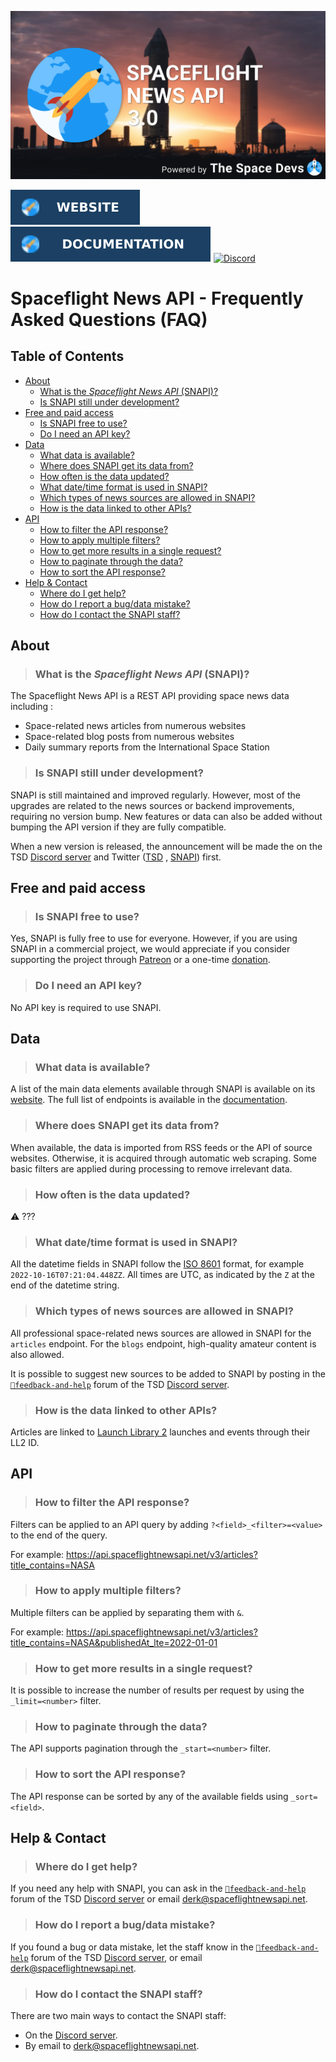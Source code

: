 ![SNAPI Cover](../assets/snapi_poster.png)

[![Website](https://raw.githubusercontent.com/TheSpaceDevs/Tutorials/b475617700544896da25f3dbf70857c111d93299/assets/badge_snapi_website.svg)](https://spaceflightnewsapi.net/)
[![Documentation](https://raw.githubusercontent.com/TheSpaceDevs/Tutorials/b475617700544896da25f3dbf70857c111d93299/assets/badge_snapi_doc.svg)](https://api.spaceflightnewsapi.net/documentation)
[![Discord](https://img.shields.io/badge/Discord-%237289DA.svg?style=for-the-badge&logo=discord&logoColor=white)](https://discord.gg/p7ntkNA)

# Spaceflight News API - Frequently Asked Questions (FAQ)

## Table of Contents

<!-- Start TOC (do not remove me) -->

* [About](#about)
    * [What is the *Spaceflight News API* (SNAPI)?](#what-is-the-spaceflight-news-api-snapi)
    * [Is SNAPI still under development?](#is-snapi-still-under-development)
* [Free and paid access](#free-and-paid-access)
    * [Is SNAPI free to use?](#is-snapi-free-to-use)
    * [Do I need an API key?](#do-i-need-an-api-key)
* [Data](#data)
    * [What data is available?](#what-data-is-available)
    * [Where does SNAPI get its data from?](#where-does-snapi-get-its-data-from)
    * [How often is the data updated?](#how-often-is-the-data-updated)
    * [What date/time format is used in SNAPI?](#what-datetime-format-is-used-in-snapi)
    * [Which types of news sources are allowed in SNAPI?](#which-types-of-news-sources-are-allowed-in-snapi)
    * [How is the data linked to other APIs?](#how-is-the-data-linked-to-other-apis)
* [API](#api)
    * [How to filter the API response?](#how-to-filter-the-api-response)
    * [How to apply multiple filters?](#how-to-apply-multiple-filters)
    * [How to get more results in a single request?](#how-to-get-more-results-in-a-single-request)
    * [How to paginate through the data?](#how-to-paginate-through-the-data)
    * [How to sort the API response?](#how-to-sort-the-api-response)
* [Help & Contact](#help--contact)
    * [Where do I get help?](#where-do-i-get-help)
    * [How do I report a bug/data mistake?](#how-do-i-report-a-bugdata-mistake)
    * [How do I contact the SNAPI staff?](#how-do-i-contact-the-snapi-staff)

## About

> ### What is the *Spaceflight News API* (SNAPI)?

The Spaceflight News API is a REST API providing space news data including :

- Space-related news articles from numerous websites
- Space-related blog posts from numerous websites
- Daily summary reports from the International Space Station

> ### Is SNAPI still under development?

SNAPI is still maintained and improved regularly. However, most of the upgrades are related to the news sources or
backend improvements, requiring no version bump. New features or data can also be added without bumping the API
version if they are fully compatible.

When a new version is released, the announcement will be made the on the
TSD [Discord server](https://discord.gg/p7ntkNA) and Twitter ([TSD](https://twitter.com/TheSpaceDevs)
, [SNAPI](https://twitter.com/the_snapi)) first.

## Free and paid access

> ### Is SNAPI free to use?

Yes, SNAPI is fully free to use for everyone. However, if you are using SNAPI in a commercial project, we would
appreciate if you consider supporting the project through [Patreon](https://www.patreon.com/thespacedevs) or a
one-time [donation](https://ko-fi.com/derkweijers).

> ### Do I need an API key?

No API key is required to use SNAPI.

## Data

> ### What data is available?

A list of the main data elements available through SNAPI is available on its [website](https://spaceflightnewsapi.net/).
The full list of endpoints is available in the [documentation](https://api.spaceflightnewsapi.net/documentation).

> ### Where does SNAPI get its data from?

When available, the data is imported from RSS feeds or the API of source websites.
Otherwise, it is acquired through automatic web scraping.
Some basic filters are applied during processing to remove irrelevant data.


> ### How often is the data updated?

:warning: ???

> ### What date/time format is used in SNAPI?

All the datetime fields in SNAPI follow the [ISO 8601](https://en.wikipedia.org/wiki/ISO_8601) format, for example
`2022-10-16T07:21:04.448ZZ`. All times are UTC, as indicated by the `Z` at the end of the datetime string.

> ### Which types of news sources are allowed in SNAPI?

All professional space-related news sources are allowed in SNAPI for the `articles` endpoint.
For the `blogs` endpoint, high-quality amateur content is also allowed.

It is possible to suggest new sources to be added to SNAPI by posting in the
[`💬feedback-and-help`](https://discord.com/channels/676725644444565514/1019976345884827750) forum of the TSD
[Discord server](https://discord.gg/p7ntkNA).

> ### How is the data linked to other APIs?

Articles are linked to [Launch Library 2](https://thespacedevs.com/llapi) launches and events through their LL2 ID.

## API

> ### How to filter the API response?

Filters can be applied to an API query by adding `?<field>_<filter>=<value>` to the end of the query.

For example: https://api.spaceflightnewsapi.net/v3/articles?title_contains=NASA

> ### How to apply multiple filters?

Multiple filters can be applied by separating them with `&`.

For example: https://api.spaceflightnewsapi.net/v3/articles?title_contains=NASA&publishedAt_lte=2022-01-01


> ### How to get more results in a single request?

It is possible to increase the number of results per request by using the `_limit=<number>` filter.

> ### How to paginate through the data?

The API supports pagination through the `_start=<number>` filter.

> ### How to sort the API response?

The API response can be sorted by any of the available fields using `_sort=<field>`.

## Help & Contact

> ### Where do I get help?
If you need any help with SNAPI, you can ask in the
[`💬feedback-and-help`](https://discord.com/channels/676725644444565514/1019976345884827750) forum of the TSD
[Discord server](https://discord.gg/p7ntkNA) or email [derk@spaceflightnewsapi.net](mailto:derk@spaceflightnewsapi.net).

> ### How do I report a bug/data mistake?

If you found a bug or data mistake, let the staff know in the
[`💬feedback-and-help`](https://discord.com/channels/676725644444565514/1019976345884827750) forum of the TSD
[Discord server](https://discord.gg/p7ntkNA), or
email [derk@spaceflightnewsapi.net](mailto:derk@spaceflightnewsapi.net).

> ### How do I contact the SNAPI staff?

There are two main ways to contact the SNAPI staff:

- On the [Discord server](https://discord.gg/p7ntkNA).
- By email to [derk@spaceflightnewsapi.net](mailto:derk@spaceflightnewsapi.net).